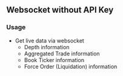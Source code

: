 ## Websocket without API Key

### Usage

- Get live data via websocket
  - Depth information
  - Aggregated Trade information
  - Book Ticker information
  - Force Order (Liquidation) information
